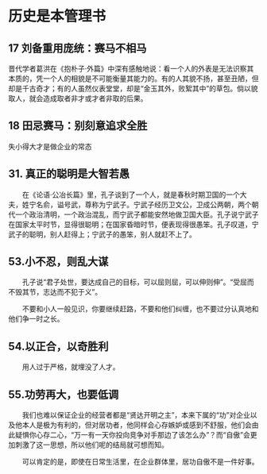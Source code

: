 # 历史是本管理书

## 17 刘备重用庞统：赛马不相马

晋代学者葛洪在《抱朴子·外篇》中深有感触地说：看一个人的外表是无法识察其本质的，凭一个人的相貌是不可能衡量其能力的。有的人其貌不扬，甚至丑陋，但却是千古奇才；有的人虽然仪表堂堂，却是“金玉其外，败絮其中”的草包。倘以貌取人，就会造成取者非才或才者非取的后果。

## 18 田忌赛马：别刻意追求全胜

失小得大才是做企业的常态

## 31. 真正的聪明是大智若愚

&emsp;&emsp;在《论语·公冶长篇》里，孔子谈到了一个人，就是春秋时期卫国的一个大夫，姓宁名俞，谥号武，尊称为宁武子。宁武子经历卫文公，卫成公两朝，两个朝代一个政治清明，一个政治混乱，而宁武子都能安然地做卫国大臣。孔子说宁武子在国家太平时节，显得很聪明；在国家昏暗时节，便表现得很愚笨。孔子叹道，宁武子的聪明，别人赶得上；宁武子的愚笨，别人就赶不上了。

## 53.小不忍，则乱大谋

&emsp;&emsp;孔子说“君子处世，要达成自己的目标，可以屈则屈，可以伸则伸”。“受屈而不毁其节，志达而不犯于义”。

&emsp;&emsp;不要和小人一般见识，你要继续赶路，不要和他们纠缠，也不要过分认真地和他们争一时之长。

## 54.以正合，以奇胜利

&emsp;&emsp;用人过于严格，就埋没了人才。

## 55.功劳再大，也要低调

&emsp;&emsp;我们也难以保证企业的经营者都是“贤达开明之主”，本来下属的“功”对企业以及他本人是极为有利的，但对居功者，他同样会心存嫉妒或感到不舒服，他们会由此疑惧你心存二心，“万一有一天你投向竞争对手那边了该怎么办”？而“自傲”会更加刺激了这一思想，所以他们呢的结局就可想而知。

&emsp;&emsp;可以肯定的是，即使在日常生活里，在企业群体里，居功自傲不是一件好事。
